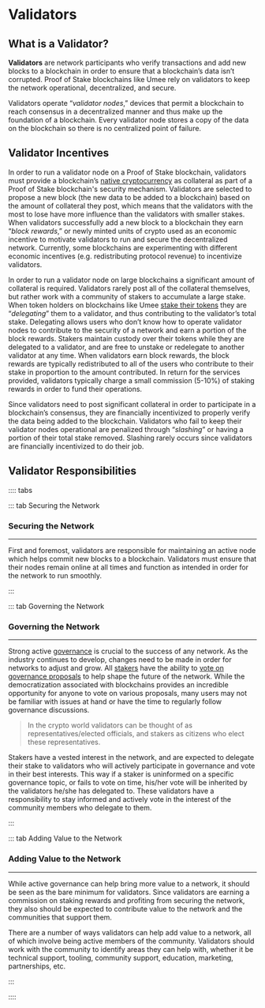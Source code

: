 # Validators

## What is a Validator?

 **Validators** are network participants who verify transactions and add new blocks to a blockchain in order to ensure that a blockchain’s data isn’t corrupted. Proof of Stake blockchains like Umee rely on validators to keep the network operational, decentralized, and secure.

Validators operate “_validator nodes_,” devices that permit a blockchain to reach consensus in a decentralized manner and thus make up the foundation of a blockchain. Every validator node stores a copy of the data on the blockchain so there is no centralized point of failure.

## Validator Incentives

In order to run a validator node on a Proof of Stake blockchain, validators must provide a blockchain’s [native cryptocurrency](/learn-the-basics/crypto-basics/types-of-crypto) as collateral as part of a Proof of Stake blockchain's security mechanism. Validators are selected to propose a new block (the new data to be added to a blockchain) based on the amount of collateral they post, which means that the validators with the most to lose have more influence than the validators with smaller stakes. When validators successfully add a new block to a blockchain they earn “_block rewards_,” or newly minted units of crypto used as an economic incentive to motivate validators to run and secure the decentralized network. Currently, some blockchains are experimenting with different economic incentives (e.g. redistributing protocol revenue) to incentivize validators.

In order to run a validator node on large blockchains a significant amount of collateral is required. Validators rarely post all of the collateral themselves, but rather work with a community of stakers to accumulate a large stake. When token holders on blockchains like Umee [stake their tokens](/users/staking-umee/staking-umee) they are “_delegating_” them to a validator, and thus contributing to the validator’s total stake. Delegating allows users who don’t know how to operate validator nodes to contribute to the security of a network and earn a portion of the block rewards. Stakers maintain custody over their tokens while they are delegated to a validator, and are free to unstake or redelegate to another validator at any time. When validators earn block rewards, the block rewards are typically redistributed to all of the users who contribute to their stake in proportion to the amount contributed. In return for the services provided, validators typically charge a small commission (5-10%) of staking rewards in order to fund their operations.

Since validators need to post significant collateral in order to participate in a blockchain’s consensus, they are financially incentivized to properly verify the data being added to the blockchain. Validators who fail to keep their validator nodes operational are penalized through “_slashing_” or having a portion of their total stake removed. Slashing rarely occurs since validators are financially incentivized to do their job.

## Validator Responsibilities

:::: tabs

::: tab Securing the Network

### Securing the Network

****

First and foremost, validators are responsible for maintaining an active node which helps commit new blocks to a blockchain. Validators must ensure that their nodes remain online at all times and function as intended in order for the network to run smoothly. 

:::

::: tab Governing the Network

### Governing the Network

****

Strong active [governance](/governance/governance-overview) is crucial to the success of any network. As the industry continues to develop, changes need to be made in order for networks to adjust and grow. All [stakers](/users/staking-umee/staking-umee) have the ability to [vote on governance proposals](/users/governance/voting) to help shape the future of the network. While the democratization associated with blockchains provides an incredible opportunity for anyone to vote on various proposals, many users may not be familiar with issues at hand or have the time to regularly follow governance discussions.

> In the crypto world validators can be thought of as representatives/elected officials, and stakers as citizens who elect these representatives.

Stakers have a vested interest in the network, and are expected to delegate their stake to validators who will actively participate in governance and vote in their best interests. This way if a staker is uninformed on a specific governance topic, or fails to vote on time, his/her vote will be inherited by the validators he/she has delegated to. These validators have a responsibility to stay informed and actively vote in the interest of the community members who delegate to them.

:::

::: tab Adding Value to the Network

### Adding Value to the Network

****

While active governance can help bring more value to a network, it should be seen as the bare minimum for validators. Since validators are earning a commission on staking rewards and profiting from securing the network, they also should be expected to contribute value to the network and the communities that support them.

There are a number of ways validators can help add value to a network, all of which involve being active members of the community. Validators should work with the community to identify areas they can help with, whether it be technical support, tooling, community support, education, marketing, partnerships, etc.

:::

::::